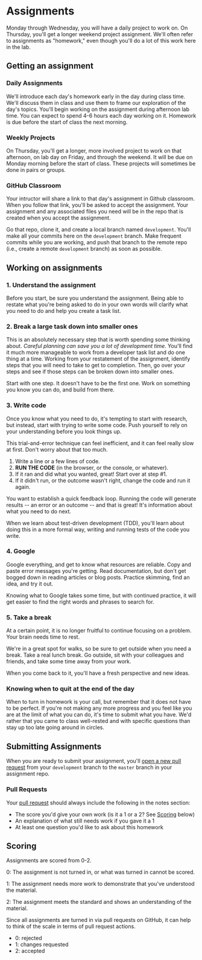 # Assignments

Monday through Wednesday, you will have a daily project to work on. On Thursday, you'll get a longer weekend project assignment. We'll often refer to assignments as "homework," even though you'll do a lot of this work here in the lab.

## Getting an assignment

### Daily Assignments

We'll introduce each day's homework early in the day during class time. We'll discuss them in class and use them to frame our exploration of the day's topics. You'll begin working on the assignment during afternoon lab time. You can expect to spend 4-6 hours each day working on it. Homework is due before the start of class the next morning.

### Weekly Projects

On Thursday, you'll get a longer, more involved project to work on that afternoon, on lab day on Friday, and through the weekend. It will be due on Monday morning before the start of class. These projects will sometimes be done in pairs or groups.

### GitHub Classroom

Your intructor will share a link to that day's assignment in Github classroom. When you follow that link, you'll be asked to accept the assignment. Your assignment and any associated files you need will be in the repo that is created when you accept the assignment.

Go that repo, clone it, and create a local branch named `development`. You'll make all your commits here on the `development` branch. Make frequent commits while you are working, and push that branch to the remote repo (i.e., create a remote `development` branch) as soon as possible.

## Working on assignments

### 1. Understand the assignment

Before you start, be sure you understand the assignment. Being able to restate what you're being asked to do in your own words will clarify what you need to do and help you create a task list.

### 2. Break a large task down into smaller ones

This is an absolutely necessary step that is worth spending some thinking about. _Careful planning can save you a lot of development time._ You'll find it much more manageable to work from a developer task list and do one thing at a time. Working from your restatement of the assignment, identify steps that you will need to take to get to completion. Then, go over your steps and see if those steps can be broken down into smaller ones.

Start with one step. It doesn't have to be the first one. Work on something you know you can do, and build from there.

### 3. Write code

Once you know what you need to do, it's tempting to start with research, but instead, start with trying to write some code. Push yourself to rely on your understanding before you look things up.

This trial-and-error technique can feel inefficient, and it can feel really slow at first. Don't worry about that too much.

1. Write a line or a few lines of code.
2. **RUN THE CODE** (in the browser, or the console, or whatever).
3. If it ran and did what you wanted, great! Start over at step #1.
4. If it didn't run, or the outcome wasn't right, change the code and run it again.

You want to establish a quick feedback loop. Running the code will generate results -- an error or an outcome -- and that is great! It's information about what you need to do next.

When we learn about test-driven development (TDD), you'll learn about doing this in a more formal way, writing and running tests of the code you write.

### 4. Google

Google everything, and get to know what resources are reliable. Copy and paste error messages you're getting. Read documentation, but don't get bogged down in reading articles or blog posts. Practice skimming, find an idea, and try it out.

Knowing what to Google takes some time, but with continued practice, it will get easier to find the right words and phrases to search for.

### 5. Take a break

At a certain point, it is no longer fruitful to continue focusing on a problem. Your brain needs time to rest.

We're in a great spot for walks, so be sure to get outside when you need a break. Take a real lunch break. Go outside, sit with your colleagues and friends, and take some time away from your work.

When you come back to it, you'll have a fresh perspective and new ideas.

### Knowing when to quit at the end of the day

When to turn in homework is your call, but remember that it does not have to be perfect. If you're not making any more progress and you feel like you are at the limit of what you can do, it's time to submit what you have. We'd rather that you came to class well-rested and with specific questions than stay up too late going around in circles.

## Submitting Assignments

When you are ready to submit your assignment, you'll [open a new pull request](https://help.github.com/articles/creating-a-pull-request/) from your `development` branch to the `master` branch in your assignment repo.

### Pull Requests

Your [pull request](https://help.github.com/articles/about-pull-requests/) should always include the following in the notes section:

- The score you'd give your own work (is it a 1 or a 2? See [Scoring](#Scoring) below)
- An explanation of what still needs work if you gave it a 1
- At least one question you'd like to ask about this homework

## Scoring

Assignments are scored from 0-2.

0: The assignment is not turned in, or what was turned in cannot be scored.

1: The assignment needs more work to demonstrate that you've understood the material.

2: The assignment meets the standard and shows an understanding of the material.

Since all assignments are turned in via pull requests on GitHub, it can help to think of the scale in terms of pull request actions.

- 0: rejected
- 1: changes requested
- 2: accepted